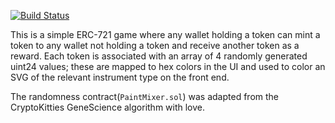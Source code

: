 [![Build Status](https://travis-ci.org/siromivel/music-game.svg?branch=master)](https://travis-ci.org/siromivel/music-game)

This is a simple ERC-721 game where any wallet holding a token can mint a token to any wallet not holding a token and receive another token as a reward. Each token is associated with an array of 4 randomly generated uint24 values; these are mapped to hex colors in the UI and used to color an SVG of the relevant instrument type on the front end.

The randomness contract(`PaintMixer.sol`) was adapted from the CryptoKitties GeneScience algorithm with love.
